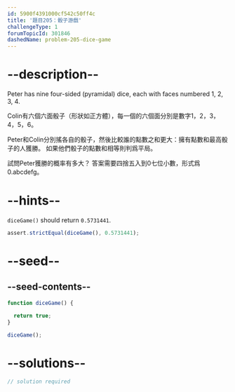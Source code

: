 ```yaml
---
id: 5900f4391000cf542c50ff4c
title: '題目205：骰子游戲'
challengeType: 1
forumTopicId: 301846
dashedName: problem-205-dice-game
---
```


# --description--

Peter has nine four-sided (pyramidal) dice, each with faces numbered 1, 2, 3, 4.

Colin有六個六面骰子（形狀如正方體），每一個的六個面分別是數字1，2，3，4，5，6。

Peter和Colin分別搖各自的骰子，然後比較誰的點數之和更大：擁有點數和最高骰子的人獲勝。 如果他們骰子的點數和相等則判爲平局。

試問Peter獲勝的概率有多大？ 答案需要四捨五入到0七位小數，形式爲0.abcdefg。

# --hints--

`diceGame()` should return `0.5731441`.

```js
assert.strictEqual(diceGame(), 0.5731441);
```

# --seed--

## --seed-contents--

```js
function diceGame() {

  return true;
}

diceGame();
```

# --solutions--

```js
// solution required
```
